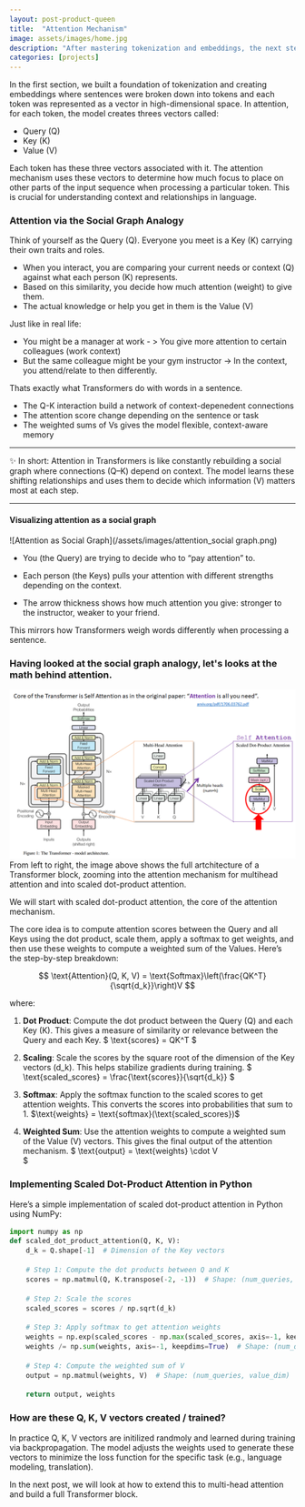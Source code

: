 ```yaml
---
layout: post-product-queen
title:  "Attention Mechanism"
image: assets/images/home.jpg
description: "After mastering tokenization and embeddings, the next step in understanding Transformers is the attention mechanism. Attention allows models to focus on relevant parts of the input when making predictions, enabling them to capture context and relationships between words effectively."
categories: [projects]
---
```


<p>
In the first section, we built a foundation of tokenization and creating embeddings where sentences were broken down into tokens and each token was represented as a vector in high-dimensional space. In attention, for each token, the model creates threes vectors called:
<ul>
<li>
    Query (Q)
    </li>
    <li>
    Key (K)
    </li>
    <li>
     Value (V)
    </li>
</ul>
<p>
Each token has these three vectors associated with it. The attention mechanism uses these vectors to determine how much focus to place on other parts of the input sequence when processing a particular token. This is crucial for understanding context and relationships in language.
</p>
</p>

### Attention via the Social Graph Analogy
Think of yourself as the Query (Q).
Everyone you meet is a Key (K) carrying their own traits and roles.
 - When you interact, you are comparing your current needs or context (Q) against what each person (K) represents.
 - Based on this similarity, you decide how much attention (weight) to give them.
 - The actual knowledge or help you get in them is the Value (V)

Just like in real life:
 - You might be a manager at work - > You give more attention to certain colleagues (work context)
 - But the same colleague might be your gym instructor -> In the context, you attend/relate to then differently.

Thats exactly what Transformers do with words in a sentence.
 - The Q-K interaction build a network of context-depenedent connections
 - The attention score change depending on the sentence or task
 - The  weighted sums of Vs gives the model flexible, context-aware memory

-----
✨ In short: Attention in Transformers is like constantly rebuilding a social graph where connections (Q–K) depend on context. The model learns these shifting relationships and uses them to decide which information (V) matters most at each step.

-----

#### Visualizing attention as a social graph
![Attention as Social Graph](/assets/images/attention_social graph.png)

- You (the Query) are trying to decide who to “pay attention” to.

- Each person (the Keys) pulls your attention with different strengths depending on the context.

- The arrow thickness shows how much attention you give: stronger to the instructor, weaker to your friend.

This mirrors how Transformers weigh words differently when processing a sentence.

### Having looked at the social graph analogy, let's looks at the math behind attention.

![Attention as Social Graph](/assets/images/attention_image.png)
From left to right, the image above shows the full artchitecture of a Transformer block, zooming into the attention mechanism for multihead attention and into scaled dot-product attention.

We will start with scaled dot-product attention, the core of the attention mechanism.

The core idea is to compute attention scores between the Query and all Keys using the dot product, scale them, apply a softmax to get weights, and then use these weights to compute a weighted sum of the Values.
Here’s the step-by-step breakdown:

$$
\text{Attention}(Q, K, V) = \text{Softmax}\left(\frac{QK^T}{\sqrt{d_k}}\right)V
$$


where:

1. **Dot Product**: Compute the dot product between the Query (Q) and each Key (K). This gives a measure of similarity or relevance between the Query and each Key.
$ \text{scores} = QK^T $
2. **Scaling**: Scale the scores by the square root of the dimension of the Key vectors (d_k). This helps stabilize gradients during training.
   $\
\text{scaled\_scores} = \frac{\text{scores}}{\sqrt{d_k}}
\$

3. **Softmax**: Apply the softmax function to the scaled scores to get attention weights. This converts the scores into probabilities that sum to 1.
   $\\text{weights} = \text{softmax}(\text{scaled\_scores})\$
4. **Weighted Sum**: Use the attention weights to compute a weighted sum of the Value (V) vectors. This gives the final output of the attention mechanism.
   $
   \\text{output} = \text{weights} \cdot V\
   $

### Implementing Scaled Dot-Product Attention in Python
Here’s a simple implementation of scaled dot-product attention in Python using NumPy:
```python
import numpy as np
def scaled_dot_product_attention(Q, K, V):
    d_k = Q.shape[-1]  # Dimension of the Key vectors

    # Step 1: Compute the dot products between Q and K
    scores = np.matmul(Q, K.transpose(-2, -1))  # Shape: (num_queries, num_keys)

    # Step 2: Scale the scores
    scaled_scores = scores / np.sqrt(d_k)

    # Step 3: Apply softmax to get attention weights
    weights = np.exp(scaled_scores - np.max(scaled_scores, axis=-1, keepdims=True))
    weights /= np.sum(weights, axis=-1, keepdims=True)  # Shape: (num_queries, num_keys)

    # Step 4: Compute the weighted sum of V
    output = np.matmul(weights, V)  # Shape: (num_queries, value_dim)

    return output, weights
```

### How are these Q, K, V vectors created / trained?
In practice Q, K, V vectors are initilized randmoly and learned during training via backpropagation. The model adjusts the weights used to generate these vectors to minimize the loss function for the specific task (e.g., language modeling, translation).


In the next post, we will look at how to extend this to multi-head attention and build a full Transformer block.
